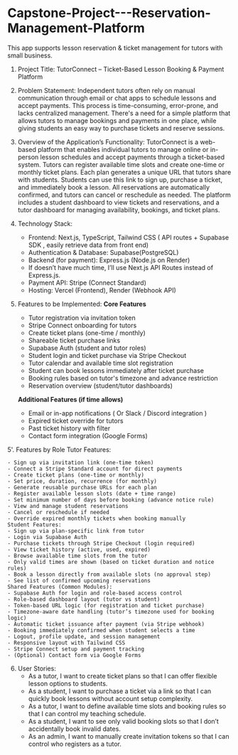 # Capstone-Project---Reservation-Management-Platform

This app supports lesson reservation &amp; ticket management for tutors with small business.

1. Project Title:
   TutorConnect – Ticket-Based Lesson Booking & Payment Platform

2. Problem Statement:
   Independent tutors often rely on manual communication through email or chat apps to schedule lessons and accept payments. This process is time-consuming, error-prone, and lacks centralized management. There's a need for a simple platform that allows tutors to manage bookings and payments in one place, while giving students an easy way to purchase tickets and reserve sessions.

3. Overview of the Application’s Functionality:
   TutorConnect is a web-based platform that enables individual tutors to manage online or in-person lesson schedules and accept payments through a ticket-based system. Tutors can register available time slots and create one-time or monthly ticket plans. Each plan generates a unique URL that tutors share with students. Students can use this link to sign up, purchase a ticket, and immediately book a lesson. All reservations are automatically confirmed, and tutors can cancel or reschedule as needed. The platform includes a student dashboard to view tickets and reservations, and a tutor dashboard for managing availability, bookings, and ticket plans.

4. Technology Stack:

   - Frontend: Next.js, TypeScript, Tailwind CSS ( API routes + Supabase SDK , easily retrieve data from front end)
   - Authentication & Database: Supabase(PostgreSQL)
   - Backend (for payment): Express.js (Node.js on Render)

   * If doesn’t have much time, I’ll use Next.js API Routes instead of Express.js.

   - Payment API: Stripe (Connect Standard)
   - Hosting: Vercel (Frontend), Render (Webhook API)

5. Features to be Implemented:
   **Core Features**

   - Tutor registration via invitation token
   - Stripe Connect onboarding for tutors
   - Create ticket plans (one-time / monthly)
   - Shareable ticket purchase links
   - Supabase Auth (student and tutor roles)
   - Student login and ticket purchase via Stripe Checkout
   - Tutor calendar and available time slot registration
   - Student can book lessons immediately after ticket purchase
   - Booking rules based on tutor's timezone and advance restriction
   - Reservation overview (student/tutor dashboards)

   **Additional Features (if time allows)**

   - Email or in-app notifications ( Or Slack / Discord integration )
   - Expired ticket override for tutors
   - Past ticket history with filter
   - Contact form integration (Google Forms)

5'. Features by Role
Tutor Features:

    - Sign up via invitation link (one-time token)
    - Connect a Stripe Standard account for direct payments
    - Create ticket plans (one-time or monthly)
    - Set price, duration, recurrence (for monthly)
    - Generate reusable purchase URLs for each plan
    - Register available lesson slots (date + time range)
    - Set minimum number of days before booking (advance notice rule)
    - View and manage student reservations
    - Cancel or reschedule if needed
    - Override expired monthly tickets when booking manually
    Student Features:
    - Sign up via plan-specific link from tutor
    - Login via Supabase Auth
    - Purchase tickets through Stripe Checkout (login required)
    - View ticket history (active, used, expired)
    - Browse available time slots from the tutor
    - Only valid times are shown (based on ticket duration and notice rules)
    - Book a lesson directly from available slots (no approval step)
    - See list of confirmed upcoming reservations
    Shared Features (Common Modules):
    - Supabase Auth for login and role-based access control
    - Role-based dashboard layout (tutor vs student)
    - Token-based URL logic (for registration and ticket purchase)
    - Timezone-aware date handling (tutor’s timezone used for booking logic)
    - Automatic ticket issuance after payment (via Stripe webhook)
    - Booking immediately confirmed when student selects a time
    - Logout, profile update, and session management
    - Responsive layout with Tailwind CSS
    - Stripe Connect setup and payment tracking
    - (Optional) Contact form via Google Forms

6. User Stories:
   - As a tutor, I want to create ticket plans so that I can offer flexible lesson options to students.
   - As a student, I want to purchase a ticket via a link so that I can quickly book lessons without account setup complexity.
   - As a tutor, I want to define available time slots and booking rules so that I can control my teaching schedule.
   - As a student, I want to see only valid booking slots so that I don’t accidentally book invalid dates.
   - As an admin, I want to manually create invitation tokens so that I can control who registers as a tutor.
